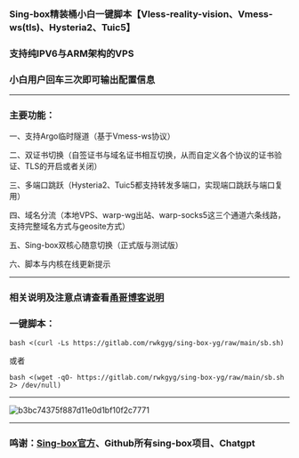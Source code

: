 ### Sing-box精装桶小白一键脚本【Vless-reality-vision、Vmess-ws(tls)、Hysteria2、Tuic5】
### 支持纯IPV6与ARM架构的VPS
### 小白用户回车三次即可输出配置信息
--------------------------------------------------------------
### 主要功能：
一、支持Argo临时隧道（基于Vmess-ws协议）
 
二、双证书切换（自签证书与域名证书相互切换，从而自定义各个协议的证书验证、TLS的开启或者关闭）

三、多端口跳跃（Hysteria2、Tuic5都支持转发多端口，实现端口跳跃与端口复用）

四、域名分流（本地VPS、warp-wg出站、warp-socks5这三个通道六条线路，支持完整域名方式与geosite方式）

五、Sing-box双核心随意切换（正式版与测试版）

六、脚本与内核在线更新提示

--------------------------------------------------------------------------------------

### 相关说明及注意点请查看[甬哥博客说明](https://ygkkk.blogspot.com/2023/10/sing-box-yg.html)

### 一键脚本：
```
bash <(curl -Ls https://gitlab.com/rwkgyg/sing-box-yg/raw/main/sb.sh)
```
或者
```
bash <(wget -qO- https://gitlab.com/rwkgyg/sing-box-yg/raw/main/sb.sh 2> /dev/null)
```

-----------------------------------

![b3bc74375f887d11e0d1bf10f2c7771](https://github.com/yonggekkk/sing-box-yg/assets/121604513/9ec9d9d4-80c3-488a-ac65-8fd591558770)

---------------------------------------

### 鸣谢：[Sing-box官方](https://github.com/SagerNet/sing-box)、Github所有sing-box项目、Chatgpt
